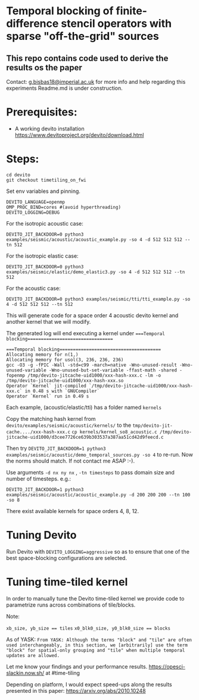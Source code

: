 # Temporal blocking of finite-difference stencil operators with sparse "off-the-grid" sources
## This repo contains code used to derive the results os the paper

Contact: g.bisbas18@imperial.ac.uk for more info and help regarding this experiments
Readme.md is under construction.


# Prerequisites:
- A working devito installation https://www.devitoproject.org/devito/download.html
  
# Steps:

```
cd devito
git checkout timetiling_on_fwi
```
Set env variables and pinning.
```
DEVITO_LANGUAGE=openmp
OMP_PROC_BIND=cores #(avoid hyperthreading)
DEVITO_LOGGING=DEBUG
```

For the isotropic acoustic case:

`DEVITO_JIT_BACKDOOR=0 python3 examples/seismic/acoustic/acoustic_example.py -so 4 -d 512 512 512 --tn 512` 

For the isotropic elastic case:

`DEVITO_JIT_BACKDOOR=0 python3 examples/seismic/elastic/demo_elastic3.py -so 4 -d 512 512 512 --tn 512` 

For the acoustic case:

`DEVITO_JIT_BACKDOOR=0 python3 examples/seismic/tti/tti_example.py -so 4 -d 512 512 512 --tn 512` 


This will generate code for a space order 4 acoustic devito kernel and another kernel that we will modify.

The generated log will end executing a kernel under `===Temporal blocking================================`

```
===Temporal blocking======================================
Allocating memory for n(1,)
Allocating memory for usol(3, 236, 236, 236)
gcc -O3 -g -fPIC -Wall -std=c99 -march=native -Wno-unused-result -Wno-unused-variable -Wno-unused-but-set-variable -ffast-math -shared -fopenmp /tmp/devito-jitcache-uid1000/xxx-hash-xxx.c -lm -o /tmp/devito-jitcache-uid1000/xxx-hash-xxx.so
Operator `Kernel` jit-compiled `/tmp/devito-jitcache-uid1000/xxx-hash-xxx.c` in 0.48 s with `GNUCompiler`
Operator `Kernel` run in 0.49 s
```

Each example, (acoustic/elastic/tti) has a folder named `kernels`

Copy the matching hash kernel from `devito/examples/seismic/acoustic/kernels/` to the `tmp/devito-jit-cache..../xxx-hash-xxx.c`
`cp kernels/kernel_so8_acoustic.c /tmp/devito-jitcache-uid1000/d3cee7726ce639b303537a387aa51cd42d9feecd.c`

Then try `DEVITO_JIT_BACKDOOR=1 python3 examples/seismic/acoustic/demo_temporal_sources.py -so 4`
to re-run. Now the norms should match. If not contact me ASAP :-).

Use arguments `-d nx ny nx` , `-tn timesteps` to pass domain size and number of timesteps.
e.g.:

`DEVITO_JIT_BACKDOOR=1 python3 examples/seismic/acoustic/acoustic_example.py -d 200 200 200 --tn 100 -so 8`

There exist available kernels for space orders 4, 8, 12.

# Tuning Devito
Run Devito with `DEVITO_LOGGING=aggressive` so as to ensure that one of the best space-blocking configurations are selected.

# Tuning time-tiled kernel
In order to manually tune the Devito time-tiled kernel we provide code to parametrize runs across combinations of tile/blocks.

Note:

`xb_size, yb_size == tiles`
`x0_blk0_size, y0_blk0_size == blocks`

As of YASK:
`From YASK: Although the terms "block" and "tile" are often used interchangeably, in
this section, we [arbitrarily] use the term "block" for spatial-only grouping
and "tile" when multiple temporal updates are allowed.`

Let me know your findings and your performance results. https://opesci-slackin.now.sh/ at #time-tiling

Depending on platform, I would expect speed-ups along the results presented in this paper: https://arxiv.org/abs/2010.10248
